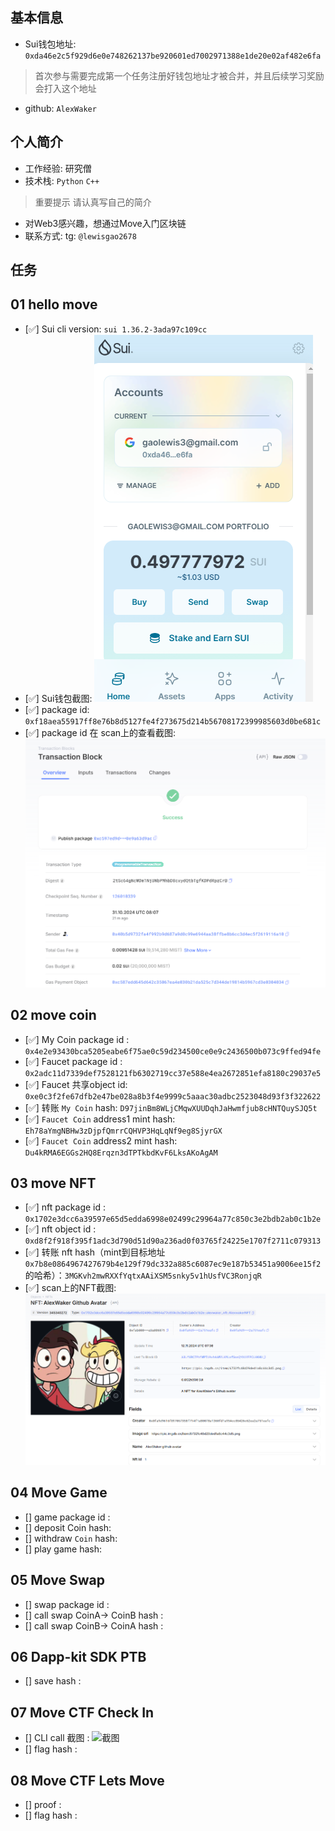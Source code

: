 ## 基本信息
- Sui钱包地址: `0xda46e2c5f929d6e0e748262137be920601ed7002971388e1de20e02af482e6fa`
> 首次参与需要完成第一个任务注册好钱包地址才被合并，并且后续学习奖励会打入这个地址
- github: `AlexWaker`

## 个人简介
- 工作经验: 研究僧
- 技术栈: `Python` `C++`
> 重要提示 请认真写自己的简介
- 对Web3感兴趣，想通过Move入门区块链
- 联系方式: tg: `@lewisgao2678` 

## 任务

##   01 hello move  
- [✅] Sui cli version: `sui 1.36.2-3ada97c109cc`
- [✅] Sui钱包截图: ![Sui钱包截图](./images/walletscreenshot.png)
- [✅] package id: `0xf18aea55917ff8e76b8d5127fe4f273675d214b56708172399985603d0be681c`
- [✅] package id 在 scan上的查看截图:![Scan截图](./images/scanscreenshot.png)

##   02 move coin
- [✅] My Coin package id : `0x4e2e93430bca5205eabe6f75ae0c59d234500ce0e9c2436500b073c9ffed94fe`
- [✅] Faucet package id : `0x2adc11d7339def7528121fb6302719cc37e588e4ea2672851efa8180c29037e5`
- [✅] Faucet 共享object id: `0xe0c3f2fe67dfb2e47be028a8b3f4e9999c5aaac30adbc2523048d93f3f322622`
- [✅] 转账 `My Coin` hash: `D97jinBm8WLjCMqwXUUDqhJaHwmfjub8cHNTQuySJQ5t`
- [✅] `Faucet Coin` address1 mint hash: `Eh78aYmgNBHw3zDjpfQmrrCQHVP3HqLqNf9eg8SjyrGX`
- [✅] `Faucet Coin` address2 mint hash: `Du4kRMA6EGGs2HQ8Erqzn3dTPTkbdKvF6LksAKoAgAM`

##   03 move NFT
- [✅] nft package id : `0x1702e3dcc6a39597e65d5edda6998e02499c29964a77c850c3e2bdb2ab0c1b2e`
- [✅] nft object id : `0xd8f2f918f395f1adc3d790d51d90a236ad0f03765f24225e1707f2711c079313`
- [✅] 转账 nft  hash（mint到目标地址`0x7b8e0864967427679b4e129f79dc332a885c6087ec9e187b53451a9006ee15f2`的哈希）：`3MGKvh2mwRXXfYqtxAAiXSM5snky5v1hUsfVC3RonjqR`
- [✅] scan上的NFT截图:![Scan截图](./images/mint_alexnft_myaddress.png)

##   04 Move Game
- [] game package id :
- [] deposit Coin hash:
- [] withdraw `Coin` hash:
- [] play game hash:

##   05 Move Swap
- [] swap package id :
- [] call swap CoinA-> CoinB  hash :
- [] call swap CoinB-> CoinA  hash :

##   06 Dapp-kit SDK PTB
- [] save hash :

##   07 Move CTF Check In
- [] CLI call 截图 : ![截图](./images/你的图片地址)
- [] flag hash :

##   08 Move CTF Lets Move
- [] proof : 
- [] flag hash :

